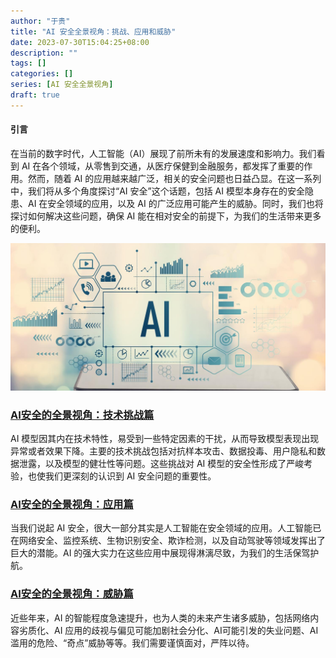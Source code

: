 ```yaml
---
author: "于贵"
title: "AI 安全全景视角：挑战、应用和威胁"
date: 2023-07-30T15:04:25+08:00
description: ""
tags: []
categories: []
series: [AI 安全全景视角]
draft: true
---
```



#### 引言
在当前的数字时代，人工智能（AI）展现了前所未有的发展速度和影响力。我们看到 AI 在各个领域，从零售到交通，从医疗保健到金融服务，都发挥了重要的作用。然而，随着 AI 的应用越来越广泛，相关的安全问题也日益凸显。在这一系列中，我们将从多个角度探讨“AI 安全”这个话题，包括 AI 模型本身存在的安全隐患、AI 在安全领域的应用，以及 AI 的广泛应用可能产生的威胁。同时，我们也将探讨如何解决这些问题，确保 AI 能在相对安全的前提下，为我们的生活带来更多的便利。

![ai-security](images/ai-security.jpg)

### [AI安全的全景视角：技术挑战篇](../20230801-ai-security-panorama-challenges)

AI 模型因其内在技术特性，易受到一些特定因素的干扰，从而导致模型表现出现异常或者效果下降。主要的技术挑战包括对抗样本攻击、数据投毒、用户隐私和数据泄露，以及模型的健壮性等问题。这些挑战对 AI 模型的安全性形成了严峻考验，也使我们更深刻的认识到 AI 安全问题的重要性。

### [AI安全的全景视角：应用篇](../20230802-ai-security-panorama-applications)

当我们说起 AI 安全，很大一部分其实是人工智能在安全领域的应用。人工智能已在网络安全、监控系统、生物识别安全、欺诈检测，以及自动驾驶等领域发挥出了巨大的潜能。AI 的强大实力在这些应用中展现得淋漓尽致，为我们的生活保驾护航。

### [AI安全的全景视角：威胁篇](../20230804-ai-security-panorame-threats)

近些年来，AI 的智能程度急速提升，也为人类的未来产生诸多威胁，包括网络内容劣质化、AI 应用的歧视与偏见可能加剧社会分化、AI可能引发的失业问题、AI 滥用的危险、“奇点”威胁等等。我们需要谨慎面对，严阵以待。